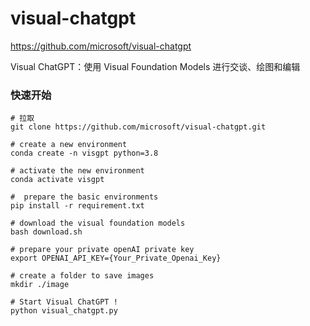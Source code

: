 # visual-chatgpt

https://github.com/microsoft/visual-chatgpt

Visual ChatGPT：使用 Visual Foundation Models 进行交谈、绘图和编辑

### 快速开始

```shell
# 拉取
git clone https://github.com/microsoft/visual-chatgpt.git

# create a new environment
conda create -n visgpt python=3.8

# activate the new environment
conda activate visgpt

#  prepare the basic environments
pip install -r requirement.txt

# download the visual foundation models
bash download.sh

# prepare your private openAI private key
export OPENAI_API_KEY={Your_Private_Openai_Key}

# create a folder to save images
mkdir ./image

# Start Visual ChatGPT !
python visual_chatgpt.py
```

